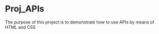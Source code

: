 # Proj_APIs

The purpose of this project is to demonstrate how to use APIs by means of HTML and CSS
